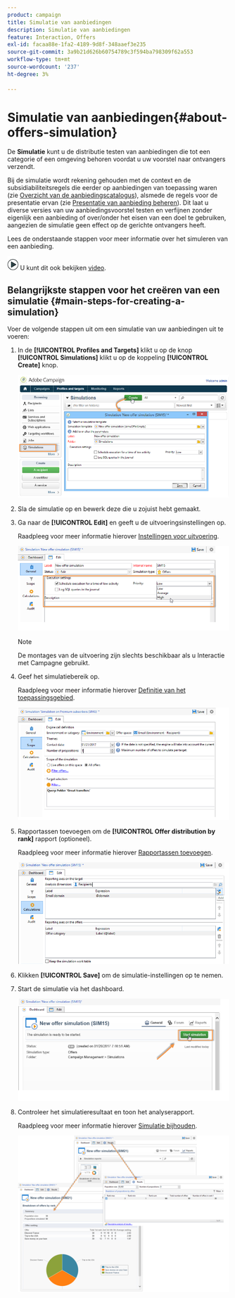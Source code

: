 ```yaml
---
product: campaign
title: Simulatie van aanbiedingen
description: Simulatie van aanbiedingen
feature: Interaction, Offers
exl-id: facaa88e-1fa2-4189-9d8f-348aaef3e235
source-git-commit: 3a9b21d626b60754789c3f594ba798309f62a553
workflow-type: tm+mt
source-wordcount: '237'
ht-degree: 3%

---
```


# Simulatie van aanbiedingen{#about-offers-simulation}



De **Simulatie** kunt u de distributie testen van aanbiedingen die tot een categorie of een omgeving behoren voordat u uw voorstel naar ontvangers verzendt.

Bij de simulatie wordt rekening gehouden met de context en de subsidiabiliteitsregels die eerder op aanbiedingen van toepassing waren (zie [Overzicht van de aanbiedingscatalogus](../../interaction/using/offer-catalog-overview.md)), alsmede de regels voor de presentatie ervan (zie [Presentatie van aanbieding beheren](../../interaction/using/managing-offer-presentation.md)). Dit laat u diverse versies van uw aanbiedingsvoorstel testen en verfijnen zonder eigenlijk een aanbieding of over/onder het eisen van een doel te gebruiken, aangezien de simulatie geen effect op de gerichte ontvangers heeft.

Lees de onderstaande stappen voor meer informatie over het simuleren van een aanbieding.

![](assets/do-not-localize/how-to-video.png) U kunt dit ook bekijken [video](https://helpx.adobe.com/campaign/classic/how-to/simulate-offer-in-acv6.html?playlist=/ccx/v1/collection/product/campaign/classic/segment/digital-marketers/explevel/intermediate/applaunch/introduction/collection.ccx.js&amp;ref=helpx.adobe.com).

## Belangrijkste stappen voor het creëren van een simulatie {#main-steps-for-creating-a-simulation}

Voer de volgende stappen uit om een simulatie van uw aanbiedingen uit te voeren:

1. In de **[!UICONTROL Profiles and Targets]** klikt u op de knop **[!UICONTROL Simulations]** klikt u op de koppeling **[!UICONTROL Create]** knop.

   ![](assets/offer_simulation_001.png)

1. Sla de simulatie op en bewerk deze die u zojuist hebt gemaakt.
1. Ga naar de **[!UICONTROL Edit]** en geeft u de uitvoeringsinstellingen op.

   Raadpleeg voor meer informatie hierover [Instellingen voor uitvoering](../../interaction/using/execution-settings.md).

   ![](assets/offer_simulation_003.png)

   >[!NOTE]
   >
   >De montages van de uitvoering zijn slechts beschikbaar als u Interactie met Campagne gebruikt.

1. Geef het simulatiebereik op.

   Raadpleeg voor meer informatie hierover [Definitie van het toepassingsgebied](../../interaction/using/simulation-scope.md#definition-of-the-scope).

   ![](assets/offer_simulation_004.png)

1. Rapportassen toevoegen om de **[!UICONTROL Offer distribution by rank]** rapport (optioneel).

   Raadpleeg voor meer informatie hierover [Rapportassen toevoegen](../../interaction/using/simulation-scope.md#adding-reporting-axes).

   ![](assets/offer_simulation_005.png)

1. Klikken **[!UICONTROL Save]** om de simulatie-instellingen op te nemen.
1. Start de simulatie via het dashboard.

   ![](assets/offer_simulation_006.png)

1. Controleer het simulatieresultaat en toon het analyserapport.

   Raadpleeg voor meer informatie hierover [Simulatie bijhouden](../../interaction/using/simulation-tracking.md).

   ![](assets/offer_simulation_007.png)
